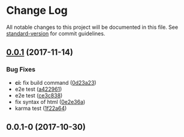 # Change Log

All notable changes to this project will be documented in this file. See [standard-version](https://github.com/conventional-changelog/standard-version) for commit guidelines.

<a name="0.0.1"></a>
## [0.0.1](https://github.com/chaiwutmaneechot/profile/compare/v0.0.1-0...v0.0.1) (2017-11-14)


### Bug Fixes

* **ci:** fix build command ([0d23a23](https://github.com/chaiwutmaneechot/profile/commit/0d23a23))
* e2e test ([a422961](https://github.com/chaiwutmaneechot/profile/commit/a422961))
* e2e test ([ce3c838](https://github.com/chaiwutmaneechot/profile/commit/ce3c838))
* fix syntax of html ([0e2e36a](https://github.com/chaiwutmaneechot/profile/commit/0e2e36a))
* karma test ([1f22a64](https://github.com/chaiwutmaneechot/profile/commit/1f22a64))



<a name="0.0.1-0"></a>
## 0.0.1-0 (2017-10-30)
